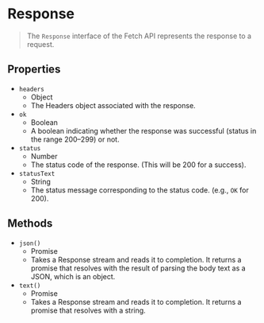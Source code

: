 # Response

> The `Response` interface of the Fetch API represents the response to a request.

## Properties
- `headers`
  - Object
  - The Headers object associated with the response.
- `ok`
  - Boolean
  - A boolean indicating whether the response was successful (status in the range 200–299) or not.
- `status`
  - Number
  - The status code of the response. (This will be 200 for a success).
- `statusText`
  - String
  - The status message corresponding to the status code. (e.g., `OK` for 200).

## Methods
  - `json()`
    - Promise
    - Takes a Response stream and reads it to completion. It returns a promise that resolves with the result of parsing the body text as a JSON, which is an object.
  - `text()`
    - Promise
    - Takes a Response stream and reads it to completion. It returns a promise that resolves with a string.